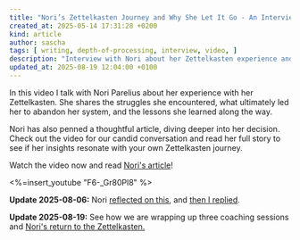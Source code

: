 ```yaml
---
title: "Nori’s Zettelkasten Journey and Why She Let It Go - An Interview"
created_at: 2025-05-14 17:31:28 +0200
kind: article
author: sascha
tags: [ writing, depth-of-processing, interview, video, ]
description: "Interview with Nori about her Zettelkasten experience and why she ultimately abandoned it."
updated_at: 2025-08-19 12:04:00 +0100
---
```

In this video I talk with Nori Parelius about her experience with her Zettelkasten. She shares the struggles she encountered, what ultimately led her to abandon her system, and the lessons she learned along the way.

Nori has also penned a thoughtful article, diving deeper into her decision. Check out the video for our candid conversation and read her full story to see if her insights resonate with your own Zettelkasten journey.

Watch the video now and read [Nori's article](https://www.noriparelius.com/post/goodbye-zettelkasten/)!

<%=insert_youtube "F6-_Gr80Pl8" %> 

**Update 2025-08-06:** Nori [reflected on this](https://www.noriparelius.com/post/thiniking-in-an-overstimulating-world/), and [then I replied](https://zettelkasten.de/posts/on-developing-deep-knowledge-work-practice/). 

**Update 2025-08-19:** See how we are wrapping up three coaching sessions and [Nori's return to the Zettelkasten.](https://zettelkasten.de/posts/nori-you-do-have-a-zettelkasten/)
